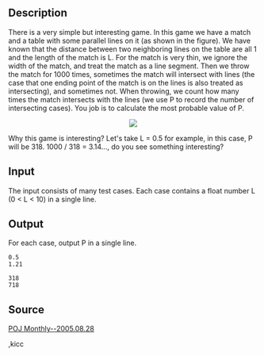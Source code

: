 <h2>Description</h2><p>There is a very simple but interesting game. In this game we have a match and a table with some parallel lines on it (as shown in the figure). We have known that the distance between two neighboring lines on the table are all 1 and the length of the match is L. For the match is very thin, we ignore the width of the match, and treat the match as a line segment. Then we throw the match for 1000 times, sometimes the match will intersect with lines (the case that one ending point of the match is on the lines is also treated as intersecting), and sometimes not. When throwing, we count how many times the match intersects with the lines (we use P to record the number of intersecting cases). You job is to calculate the most probable value of P.
</p><center><img src="images/2598_1.jpg"></center><p>
</p>Why this game is interesting? Let's take L = 0.5 for example, in this case, P will be 318. 1000 / 318 = 3.14..., do you see something interesting?<h2>Input</h2><p>The input consists of many test cases. Each case contains a float number L (0 &lt; L &lt; 10) in a single line.</p><h2>Output</h2><p>For each case, output P in a single line.</p><pre><code class="language-input1">0.5
1.21
</code></pre><pre><code class="language-output1">318
718
</code></pre><h2>Source</h2><a href="searchproblem?field=source&amp;key=POJ+Monthly--2005.08.28">POJ Monthly--2005.08.28</a><p>,kicc</p>